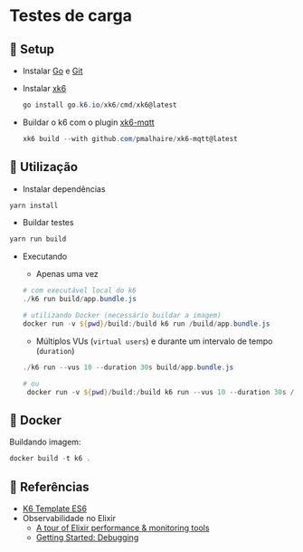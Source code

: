 # Testes de carga

## 🔧 Setup

- Instalar [Go](https://go.dev/doc/install) e [Git](https://git-scm.com)
- Instalar [xk6](https://k6.io/docs/extensions/guides/build-a-k6-binary-with-extensions)

  ```powershell
  go install go.k6.io/xk6/cmd/xk6@latest
  ```

- Buildar o k6 com o plugin [xk6-mqtt](https://github.com/pmalhaire/xk6-mqtt)

  ```powershell
  xk6 build --with github.com/pmalhaire/xk6-mqtt@latest
  ```

## 💬 Utilização

- Instalar dependências

```powershell
yarn install
```

- Buildar testes

```powershell
yarn run build
```

- Executando

  - Apenas uma vez

  ```powershell
  # com executável local do k6
  ./k6 run build/app.bundle.js

  # utilizando Docker (necessário buildar a imagem)
  docker run -v ${pwd}/build:/build k6 run /build/app.bundle.js
  ```

  - Múltiplos VUs (`virtual users`) e durante um intervalo de tempo (`duration`)

  ```powershell
  ./k6 run --vus 10 --duration 30s build/app.bundle.js

  # ou
   docker run -v ${pwd}/build:/build k6 run --vus 10 --duration 30s /build/app.bundle.js
  ```

## 🐋 Docker

Buildando imagem:

```powershell
docker build -t k6 .
```

## 📌 Referências

- [K6 Template ES6](https://github.com/grafana/k6-template-es6)
- Observabilidade no Elixir
  - [A tour of Elixir performance & monitoring tools](https://hackernoon.com/a-tour-of-elixir-performance-monitoring-tools-aac2df726e8c)
  - [Getting Started: Debugging](https://elixir-lang.org/getting-started/debugging.html)

